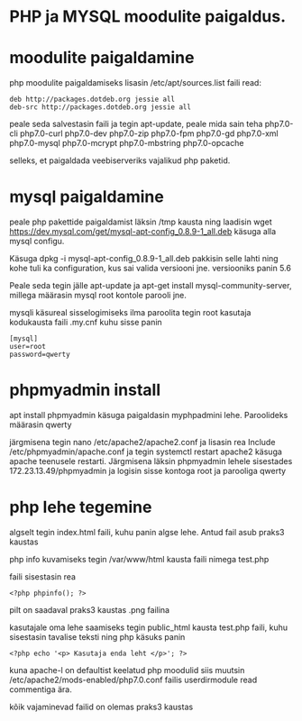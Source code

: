 # PHP ja MYSQL moodulite paigaldus.

# moodulite paigaldamine
php moodulite paigaldamiseks lisasin /etc/apt/sources.list faili read: 
```
deb http://packages.dotdeb.org jessie all
deb-src http://packages.dotdeb.org jessie all
```
peale seda salvestasin faili ja tegin apt-update, peale mida sain teha php7.0-cli php7.0-curl php7.0-dev php7.0-zip 
php7.0-fpm php7.0-gd   php7.0-xml php7.0-mysql php7.0-mcrypt php7.0-mbstring php7.0-opcache

selleks, et paigaldada veebiserveriks vajalikud php paketid. 

# mysql paigaldamine

peale php pakettide paigaldamist läksin /tmp kausta ning laadisin wget https://dev.mysql.com/get/mysql-apt-config_0.8.9-1_all.deb
käsuga alla mysql configu.

Käsuga dpkg -i mysql-apt-config_0.8.9-1_all.deb pakkisin selle lahti ning kohe tuli ka configuration, kus sai valida
versiooni jne. versiooniks panin 5.6

Peale seda tegin jälle apt-update ja apt-get install mysql-community-server, millega määrasin mysql root kontole parooli jne.


mysqli käsureal sisselogimiseks ilma paroolita tegin root kasutaja kodukausta faili .my.cnf kuhu sisse panin
```
[mysql]
user=root
password=qwerty
```

# phpmyadmin install

apt install phpmyadmin käsuga paigaldasin myphpadmini lehe. Paroolideks määrasin qwerty

järgmisena tegin nano /etc/apache2/apache2.conf ja lisasin rea Include /etc/phpmyadmin/apache.conf ja tegin
systemctl restart apache2 käsuga apache teenusele restarti. Järgmisena läksin phpmyadmin lehele sisestades 172.23.13.49/phpmyadmin ja logisin
sisse kontoga root ja parooliga qwerty


# php lehe tegemine

algselt tegin index.html faili, kuhu panin algse lehe. Antud fail asub praks3 kaustas

php info kuvamiseks tegin /var/www/html kausta faili nimega test.php

faili sisestasin rea
```
<?php phpinfo(); ?>
```
pilt on saadaval praks3 kaustas .png failina




kasutajale oma lehe saamiseks tegin public_html kausta test.php faili, kuhu sisestasin tavalise teksti ning php käsuks panin 
```
<?php echo '<p> Kasutaja enda leht </p>'; ?>
```

kuna apache-l on defaultist keelatud php moodulid siis muutsin /etc/apache2/mods-enabled/php7.0.conf failis userdirmodule read commentiga ära.


kõik vajaminevad failid on olemas praks3 kaustas
